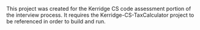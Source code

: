 This project was created for the Kerridge CS code assessment portion of the interview process. 
It requires the Kerridge-CS-TaxCalculator project to be referenced in order to build and run.
